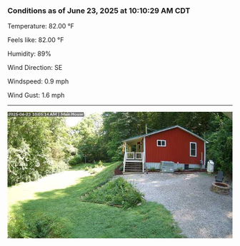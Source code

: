 ### Conditions as of June 23, 2025 at 10:10:29 AM CDT 

Temperature: 82.00 &deg;F

Feels like: 82.00 &deg;F

Humidity: 89%

Wind Direction: SE

Windspeed: 0.9 mph

Wind Gust: 1.6 mph

---

<img src="./images/latest.jpeg"/>

